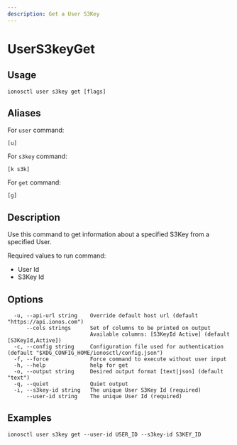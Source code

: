 ```yaml
---
description: Get a User S3Key
---
```


# UserS3keyGet

## Usage

```text
ionosctl user s3key get [flags]
```

## Aliases

For `user` command:

```text
[u]
```

For `s3key` command:

```text
[k s3k]
```

For `get` command:

```text
[g]
```

## Description

Use this command to get information about a specified S3Key from a specified User.

Required values to run command:

* User Id
* S3Key Id

## Options

```text
  -u, --api-url string    Override default host url (default "https://api.ionos.com")
      --cols strings      Set of columns to be printed on output 
                          Available columns: [S3KeyId Active] (default [S3KeyId,Active])
  -c, --config string     Configuration file used for authentication (default "$XDG_CONFIG_HOME/ionosctl/config.json")
  -f, --force             Force command to execute without user input
  -h, --help              help for get
  -o, --output string     Desired output format [text|json] (default "text")
  -q, --quiet             Quiet output
  -i, --s3key-id string   The unique User S3Key Id (required)
      --user-id string    The unique User Id (required)
```

## Examples

```text
ionosctl user s3key get --user-id USER_ID --s3key-id S3KEY_ID
```

